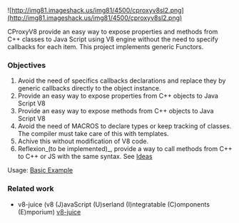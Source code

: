 ![http://img81.imageshack.us/img81/4500/cproxyv8sl2.png](http://img81.imageshack.us/img81/4500/cproxyv8sl2.png)

CProxyV8 provide an easy way to expose properties and methods from C++ classes to Java Script using V8 engine without the need to specify callbacks for each item. This project implements generic Functors.

### Objectives ###

  1. Avoid the need of specifics callbacks declarations and replace they by  generic callbacks directly to the object instance.
  1. Provide an easy way to expose properties from C++ objects to Java Script V8
  1. Provide an easy way to expose methods from C++ objects to Java Script V8
  1. Avoid the need of MACROS to declare types or keep tracking of classes. The compiler must take care of this with templates.
  1. Achive this without modification of V8 code.
  1. Reflexion_(to be implemented)_, provide a way to call methods from C++ to C++ or JS with the same syntax. See [Ideas](http://code.google.com/p/cproxyv8/wiki/SomeIdeas)

Usage: [Basic Example](http://code.google.com/p/cproxyv8/wiki/Usage)


### Related work ###

  * v8-juice (v8 (J)avaScript (U)serland (I)ntegratable (C)omponents (E)mporium) [v8-juice](http://code.google.com/p/v8-juice)